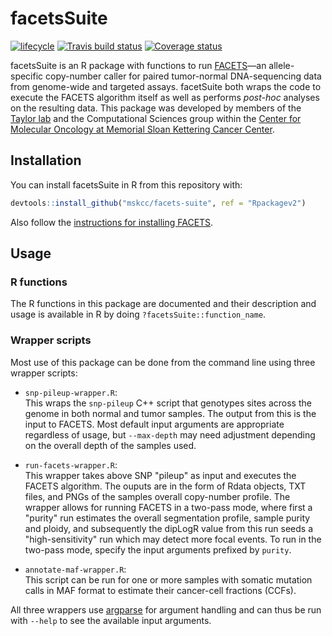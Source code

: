 # facetsSuite
[![lifecycle](https://img.shields.io/badge/lifecycle-maturing-blue.svg)](https://www.tidyverse.org/lifecycle/#experimental)
[![Travis build status](https://travis-ci.org/mskcc/facets-suite.svg?branch=Rpackagev2)](https://travis-ci.org/mskcc/facets-suite)
[![Coverage status](https://codecov.io/gh/mskcc/facets-suite/branch/Rpackagev2/graph/badge.svg)](https://codecov.io/github/mskcc/facets-suite?branch=Rpackagev2)

facetsSuite is an R package with functions to run [FACETS](https://github.com/mskcc/facets)—an allele-specific copy-number caller for paired tumor-normal DNA-sequencing data from genome-wide and targeted assays. facetSuite both wraps the code to execute the FACETS algorithm itself as well as performs _post-hoc_ analyses on the resulting data. This package was developed by members of the [Taylor lab](https://www.mskcc.org/research-areas/labs/barry-taylor) and the Computational Sciences group within the [Center for Molecular Oncology at Memorial Sloan Kettering Cancer Center](https://www.mskcc.org/research-programs/molecular-oncology).

## Installation

You can install facetsSuite in R from this repository with:

``` r
devtools::install_github("mskcc/facets-suite", ref = "Rpackagev2")
```

Also follow the [instructions for installing FACETS](https://github.com/mskcc/facets).

## Usage

### R functions

The R functions in this package are documented and their description and usage is available in R by doing `?facetsSuite::function_name`.

### Wrapper scripts

Most use of this package can be done from the command line using three wrapper scripts:
- `snp-pileup-wrapper.R`:\
    This wraps the `snp-pileup` C++ script that genotypes sites across the genome in both normal and tumor samples. The output from this is the input to FACETS. Most default input arguments are appropriate regardless of usage, but `--max-depth` may need adjustment depending on the overall depth of the samples used.

- `run-facets-wrapper.R`:\
    This wrapper takes above SNP "pileup" as input and executes the FACETS algorithm. The ouputs are in the form of Rdata objects, TXT files, and PNGs of the samples overall copy-number profile. The wrapper allows for running FACETS in a two-pass mode, where first a "purity" run estimates the overall segmentation profile, sample purity and ploidy, and subsequently the dipLogR value from this run seeds a "high-sensitivity" run which may detect more focal events. To run in the two-pass mode, specify the input arguments prefixed by `purity`.

- `annotate-maf-wrapper.R`:\
    This script can be run for one or more samples with  somatic mutation calls in MAF format to estimate their cancer-cell fractions (CCFs).

All three wrappers use [argparse](https://github.com/trevorld/r-argparse) for argument handling and can thus be run with `--help` to see the available input arguments.
